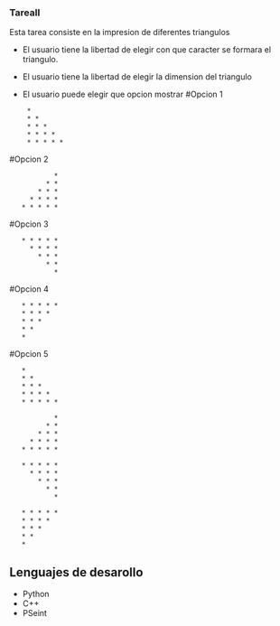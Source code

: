### TareaII
Esta tarea consiste en la impresion de diferentes triangulos
* El usuario tiene la libertad de elegir con que caracter se formara el triangulo.
* El usuario tiene la libertad de elegir la dimension del triangulo
* El usuario puede elegir que opcion mostrar
#Opcion 1

       *
       * *
       * * *
       * * * * 
       * * * * *
#Opcion 2

               *
             * *
           * * *
         * * * *
       * * * * *
#Opcion 3

       * * * * *
         * * * *
           * * *
             * *
               *
#Opcion 4

       * * * * *
       * * * *
       * * * 
       * *
       *
#Opcion 5

       *
       * *
       * * *
       * * * * 
       * * * * *

               *
             * *
           * * *
         * * * *
       * * * * *

       * * * * *
         * * * *
           * * *
             * *
               *

       * * * * *
       * * * *
       * * * 
       * *
       *
## Lenguajes de desarollo
* Python
* C++
* PSeint
